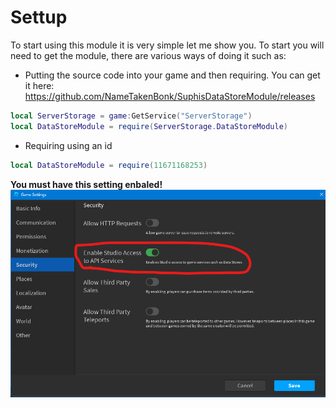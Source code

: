 # Settup

To start using this module it is very simple let me show you.
To start you will need to get the module, there are various ways of doing it such as:
 * Putting the source code into your game and then requiring. You can get it here: https://github.com/NameTakenBonk/SuphisDataStoreModule/releases
 ```lua
local ServerStorage = game:GetService("ServerStorage")
local DataStoreModule = require(ServerStorage.DataStoreModule)
 ```
 * Requiring using an id
```lua
local DataStoreModule = require(11671168253)
```
**You must have this setting enbaled!**
![Alt text](image.png)
